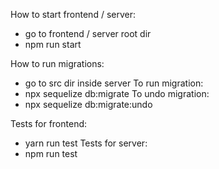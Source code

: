 How to start frontend / server:
- go to frontend / server root dir
- npm run start

How to run migrations:
- go to src dir inside server
To run migration:
- npx sequelize db:migrate
To undo migration:
- npx sequelize db:migrate:undo

Tests for frontend:
- yarn run test
Tests for server:
- npm run test
